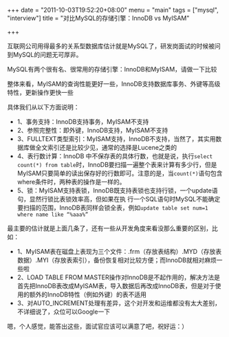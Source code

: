 +++
date = "2011-10-03T19:52:20+08:00"
menu = "main"
tags = ["mysql", "interview"]
title = "对比MySQL的存储引擎：InnoDB vs MyISAM"

+++

互联网公司用得最多的关系型数据库估计就是MySQL了，研发岗面试的时候被问到MySQL的问题无可厚非。

MySQL有两个很有名、很常用的存储引擎：InnoDB和MyISAM，请做一下比较

整体来看，MyISAM的查询性能更好一些，InnoDB支持数据库事务、外键等高级特性，更新操作更快一些

具体我们从以下方面说明：

- 1、事务支持：InnoDB支持事务，MyISAM不支持
- 2、参照完整性：即外键，InnoDB支持，MyISAM不支持
- 3、FULLTEXT类型索引：MyISAM支持，InnoDB不支持，当然了，其实用数据库做全文索引还是比较少见，通常的选择是Lucene之类的
- 4、表行数计算：InnoDB 中不保存表的具体行数，也就是说，执行`select count(*) from table`时，InnoDB要扫描一遍整个表来计算有多少行，但是MyISAM只要简单的读出保存好的行数即可。注意的是，当`count(*)`语句包含 where条件时，两种表的操作是一样的。
- 5、锁：MyISAM支持表锁，InnoDB既支持表锁也支持行锁，一个update语句，显然行锁比表锁效率高，但如果在执 行一个SQL语句时MySQL不能确定要扫描的范围，InnoDB表同样会锁全表，例如`update table set num=1 where name like “%aaa%”`


最主要的估计就是上面几条了，还有一些从开发角度来看没那么重要的区别，比如：

- 1、MyISAM表在磁盘上表现为三个文件：.frm（存放表结构）.MYD（存放表数据）.MYI（存放表索引），备份恢复相对比较方便；而InnoDB就相对麻烦一些啦
- 2、LOAD TABLE FROM MASTER操作对InnoDB是不起作用的，解决方法是首先把InnoDB表改成MyISAM表，导入数据后再改成InnoDB表，但是对于使用的额外的InnoDB特性（例如外键）的表不适用
- 3、对AUTO_INCREMENT处理有差异，这个对开发和运维都没有太大差别，不详细说了，众位可以Google一下

嗯，个人感觉，能答出这些，面试官应该可以满意了吧，祝好运：）
